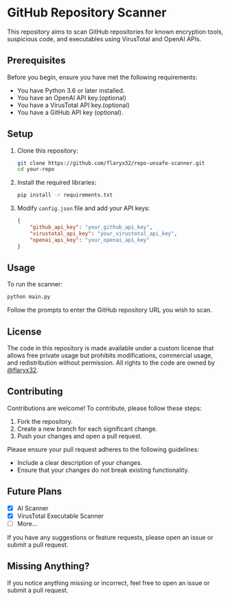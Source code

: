 # GitHub Repository Scanner

This repository aims to scan GitHub repositories for known encryption tools, suspicious code, and executables using VirusTotal and OpenAI APIs.

## Prerequisites

Before you begin, ensure you have met the following requirements:

- You have Python 3.6 or later installed.
- You have an OpenAI API key.(optional)
- You have a VirusTotal API key.(optional)
- You have a GitHub API key (optional).

## Setup

1. Clone this repository:

    ```sh
    git clone https://github.com/flaryx32/repo-unsafe-scanner.git
    cd your-repo
    ```

2. Install the required libraries:

    ```sh
    pip install -r requirements.txt
    ```

3. Modify `config.json` file and add your API keys:

    ```json
    {
        "github_api_key": "your_github_api_key",
        "virustotal_api_key": "your_virustotal_api_key",
        "openai_api_key": "your_openai_api_key"
    }
    ```

## Usage

To run the scanner:

```sh
python main.py
```

Follow the prompts to enter the GitHub repository URL you wish to scan.

## License

The code in this repository is made available under a custom license that allows free private usage but prohibits modifications, commercial usage, and redistribution without permission. All rights to the code are owned by [@flaryx32](https://github.com/flaryx32).

## Contributing

Contributions are welcome! To contribute, please follow these steps:

1. Fork the repository.
2. Create a new branch for each significant change.
3. Push your changes and open a pull request.

Please ensure your pull request adheres to the following guidelines:

- Include a clear description of your changes.
- Ensure that your changes do not break existing functionality.
 
## Future Plans

- [x] AI Scanner
- [x] VirusTotal Executable Scanner
- [ ] More...

If you have any suggestions or feature requests, please open an issue or submit a pull request.

## Missing Anything?

If you notice anything missing or incorrect, feel free to open an issue or submit a pull request.
